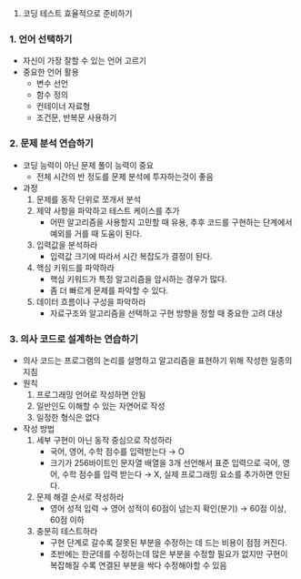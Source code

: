 1.  코딩 테스트 효율적으로 준비하기

### 1. 언어 선택하기

-   자신이 가장 잘할 수 있는 언어 고르기
-   중요한 언어 활용
    -   변수 선언
    -   함수 정의
    -   컨테이너 자료형
    -   조건문, 반복문 사용하기

### 2. 문제 분석 연습하기

-   코딩 능력이 아닌 문제 풀이 능력이 중요
    -   전체 시간의 반 정도를 문제 분석에 투자하는것이 좋음
-   과정
    1. 문제를 동작 단위로 쪼개서 분석
    2. 제약 사항을 파악하고 테스트 케이스를 추가
        - 어떤 알고리즘을 사용할지 고민할 때 유용, 추후 코드를 구현하는 단계에서 예외를 거를 때 도움이 된다.
    3. 입력값을 분석하라
        - 입력값 크기에 따라서 시간 복잡도가 결정이 된다.
    4. 핵심 키워드를 파악하라
        - 핵심 키워드가 특정 알고리즘을 암시하는 경우가 많다.
        - 좀 더 빠르게 문제를 파악할 수 있다.
    5. 데이터 흐름이나 구성을 파악하라
        - 자료구조와 알고리즘을 선택하고 구현 방향을 정할 때 중요한 고려 대상

### 3. 의사 코드로 설계하는 연습하기

-   의사 코드는 프로그램의 논리를 설명하고 알고리즘을 표현하기 위해 작성한 일종의 지침
-   원칙
    1. 프로그래밍 언어로 작성하면 안됨
    2. 일반인도 이해할 수 있는 자연어로 작성
    3. 일정한 형식은 없다
-   작성 방법
    1. 세부 구현이 아닌 동작 중심으로 작성하라
        - 국어, 영어, 수학 점수를 입력받는다 → O
        - 크기가 256바이트인 문자열 배열을 3개 선언해서 표준 입력으로 국어, 영어, 수학 점수를 입력 받는다 → X, 실제 프로그래밍 요소를 추가하면 안된다.
    2. 문제 해결 순서로 작성하라
        - 영어 성적 입력 → 영어 성적이 60점이 넘는지 확인(분기) → 60점 이상, 60점 이하
    3. 충분히 테스트하라
        - 구현 단계로 갈수록 잘못된 부분을 수정하는 데 드는 비용이 점점 커진다.
        - 초반에는 한군데를 수정하는데 많은 부분을 수정할 필요가 없지만 구현이 복잡해질 수록 연결된 부분을 싹다 수정해야할 수 있음

